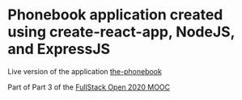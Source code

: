 # Phonebook application created using create-react-app, NodeJS, and ExpressJS

Live version of the application [the-phonebook](https://richen-phonebook.herokuapp.com/)

Part of Part 3 of the [FullStack Open 2020 MOOC](https://fullstackopen.com/en/part3)
